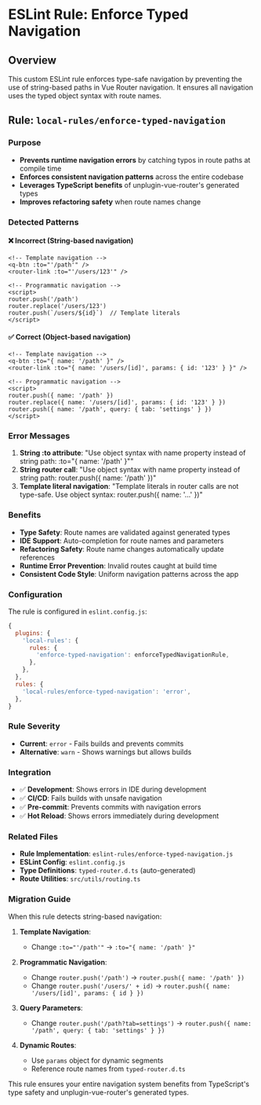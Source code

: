 # ESLint Rule: Enforce Typed Navigation

## Overview
This custom ESLint rule enforces type-safe navigation by preventing the use of string-based paths in Vue Router navigation. It ensures all navigation uses the typed object syntax with route names.

## Rule: `local-rules/enforce-typed-navigation`

### Purpose
- **Prevents runtime navigation errors** by catching typos in route paths at compile time
- **Enforces consistent navigation patterns** across the entire codebase
- **Leverages TypeScript benefits** of unplugin-vue-router's generated types
- **Improves refactoring safety** when route names change

### Detected Patterns

#### ❌ Incorrect (String-based navigation)
```vue
<!-- Template navigation -->
<q-btn :to="'/path'" />
<router-link :to="'/users/123'" />

<!-- Programmatic navigation -->
<script>
router.push('/path')
router.replace('/users/123')
router.push(`/users/${id}`)  // Template literals
</script>
```

#### ✅ Correct (Object-based navigation)
```vue
<!-- Template navigation -->
<q-btn :to="{ name: '/path' }" />
<router-link :to="{ name: '/users/[id]', params: { id: '123' } }" />

<!-- Programmatic navigation -->
<script>
router.push({ name: '/path' })
router.replace({ name: '/users/[id]', params: { id: '123' } })
router.push({ name: '/path', query: { tab: 'settings' } })
</script>
```

### Error Messages

1. **String :to attribute**: "Use object syntax with name property instead of string path: :to=\"{ name: '/path' }\""
2. **String router call**: "Use object syntax with name property instead of string path: router.push({ name: '/path' })"
3. **Template literal navigation**: "Template literals in router calls are not type-safe. Use object syntax: router.push({ name: '...' })"

### Benefits

- **Type Safety**: Route names are validated against generated types
- **IDE Support**: Auto-completion for route names and parameters  
- **Refactoring Safety**: Route name changes automatically update references
- **Runtime Error Prevention**: Invalid routes caught at build time
- **Consistent Code Style**: Uniform navigation patterns across the app

### Configuration

The rule is configured in `eslint.config.js`:

```javascript
{
  plugins: {
    'local-rules': {
      rules: {
        'enforce-typed-navigation': enforceTypedNavigationRule,
      },
    },
  },
  rules: {
    'local-rules/enforce-typed-navigation': 'error',
  },
}
```

### Rule Severity

- **Current**: `error` - Fails builds and prevents commits
- **Alternative**: `warn` - Shows warnings but allows builds

### Integration

- ✅ **Development**: Shows errors in IDE during development
- ✅ **CI/CD**: Fails builds with unsafe navigation
- ✅ **Pre-commit**: Prevents commits with navigation errors
- ✅ **Hot Reload**: Shows errors immediately during development

### Related Files

- **Rule Implementation**: `eslint-rules/enforce-typed-navigation.js`
- **ESLint Config**: `eslint.config.js`
- **Type Definitions**: `typed-router.d.ts` (auto-generated)
- **Route Utilities**: `src/utils/routing.ts`

### Migration Guide

When this rule detects string-based navigation:

1. **Template Navigation**: 
   - Change `:to="'/path'"` → `:to="{ name: '/path' }"`

2. **Programmatic Navigation**:
   - Change `router.push('/path')` → `router.push({ name: '/path' })`
   - Change `router.push('/users/' + id)` → `router.push({ name: '/users/[id]', params: { id } })`

3. **Query Parameters**:
   - Change `router.push('/path?tab=settings')` → `router.push({ name: '/path', query: { tab: 'settings' } })`

4. **Dynamic Routes**:
   - Use `params` object for dynamic segments
   - Reference route names from `typed-router.d.ts`

This rule ensures your entire navigation system benefits from TypeScript's type safety and unplugin-vue-router's generated types.